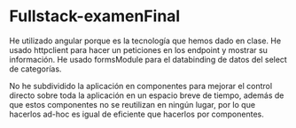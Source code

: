 # Fullstack-examenFinal
He utilizado angular porque es la tecnología que hemos dado en clase.
He usado httpclient para hacer un peticiones en los endpoint y mostrar su información.
He usado formsModule para el databinding de datos del select de categorías.

No he subdividido la aplicación en componentes para mejorar el control directo sobre toda la aplicación en un espacio breve de tiempo, además de que estos componentes no se reutilizan en ningún lugar, por lo que hacerlos ad-hoc es igual de eficiente que hacerlos por componentes.

